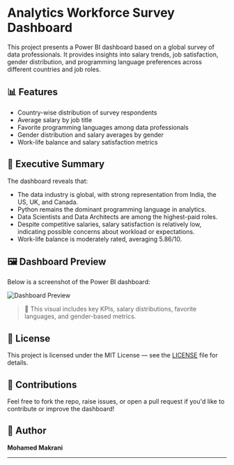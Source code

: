 # Analytics Workforce Survey Dashboard

This project presents a Power BI dashboard based on a global survey of data professionals. It provides insights into salary trends, job satisfaction, gender distribution, and programming language preferences across different countries and job roles.

## 📊 Features

- Country-wise distribution of survey respondents
- Average salary by job title
- Favorite programming languages among data professionals
- Gender distribution and salary averages by gender
- Work-life balance and salary satisfaction metrics

## 🧠 Executive Summary

The dashboard reveals that:
- The data industry is global, with strong representation from India, the US, UK, and Canada.
- Python remains the dominant programming language in analytics.
- Data Scientists and Data Architects are among the highest-paid roles.
- Despite competitive salaries, salary satisfaction is relatively low, indicating possible concerns about workload or expectations.
- Work-life balance is moderately rated, averaging 5.86/10.

## 🖼️ Dashboard Preview

Below is a screenshot of the Power BI dashboard:

![Dashboard Preview](Dashboard.png)

> 📌 This visual includes key KPIs, salary distributions, favorite languages, and gender-based metrics.


## 📜 License

This project is licensed under the MIT License — see the [LICENSE](LICENSE) file for details.

## 🤝 Contributions

Feel free to fork the repo, raise issues, or open a pull request if you'd like to contribute or improve the dashboard!

## 🔗 Author

**Mohamed Makrani**

---

